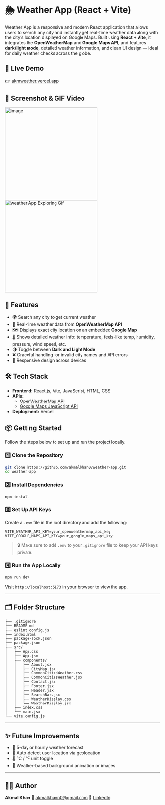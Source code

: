 # 🌦️ Weather App (React + Vite)

Weather App is a responsive and modern React application that allows users to search any city and instantly get real-time weather data along with the city’s location displayed on Google Maps. Built using **React + Vite**, it integrates the **OpenWeatherMap** and **Google Maps API**, and features **dark/light mode**, detailed weather information, and clean UI design — ideal for daily weather checks across the globe.

## 🔗 Live Demo

👉 [akmweather.vercel.app](https://akmweather.vercel.app)

## 📸 Screenshot & GIF Video
<p>
<img width="300" alt="image" src="https://i.ibb.co/B2XHdztR/Screenshot-2025-08-05-032904.png" />
<img width="300" alt="weather App Exploring Gif" src="https://github.com/user-attachments/assets/d42793c6-25ca-42ee-a785-c924b685c241">
</p>

## 🚀 Features

- 🌍 Search any city to get current weather
- 📡 Real-time weather data from **OpenWeatherMap API**
- 🗺️ Displays exact city location on an embedded **Google Map**
- 🌡️ Shows detailed weather info: temperature, feels-like temp, humidity, pressure, wind speed, etc.
- 🌗 Toggle between **Dark and Light Mode**
- ❌ Graceful handling for invalid city names and API errors
- 📱 Responsive design across devices

## 🛠️ Tech Stack

- **Frontend:** React.js, Vite, JavaScript, HTML, CSS
- **APIs:**
  - [OpenWeatherMap API](https://openweathermap.org/api)
  - [Google Maps JavaScript API](https://developers.google.com/maps/documentation/javascript)
- **Deployment:** Vercel

## 📦 Getting Started

Follow the steps below to set up and run the project locally.

### 1️⃣ Clone the Repository

```bash
git clone https://github.com/akmalkhan0/weather-app.git
cd weather-app
````

### 2️⃣ Install Dependencies

```bash
npm install
```

### 3️⃣ Set Up API Keys

Create a `.env` file in the root directory and add the following:

```env
VITE_WEATHER_API_KEY=your_openweathermap_api_key
VITE_GOOGLE_MAPS_API_KEY=your_google_maps_api_key
```

> 🔒 Make sure to add `.env` to your `.gitignore` file to keep your API keys private.

### 4️⃣ Run the App Locally

```bash
npm run dev
```

Visit `http://localhost:5173` in your browser to view the app.

---

## 🗂️ Folder Structure


```text
├── .gitignore
├── README.md
├── eslint.config.js
├── index.html
├── package-lock.json
├── package.json
├── src/
│   ├── App.css
│   ├── App.jsx
│   ├── components/
│   │   ├── About.jsx
│   │   ├── CityMap.jsx
│   │   ├── CommonCitiesWeather.css
│   │   ├── CommonCitiesWeather.jsx
│   │   ├── Contact.jsx
│   │   ├── Footer.jsx
│   │   ├── Header.jsx
│   │   ├── SearchBar.jsx
│   │   ├── WeatherDisplay.css
│   │   └── WeatherDisplay.jsx
│   ├── index.css
│   └── main.jsx
└── vite.config.js
```

---

## ✨ Future Improvements

* 🔁 5-day or hourly weather forecast
* 📍 Auto-detect user location via geolocation
* 🌡️ °C / °F unit toggle
* 🎨 Weather-based background animation or images

---

## 🙋‍♂️ Author

**Akmal Khan**
📧 [akmalkhann0@gmail.com](mailto:akmalkhann0@gmail.com)
🔗 [LinkedIn](https://linkedin.com/in/akmalkhan0)
